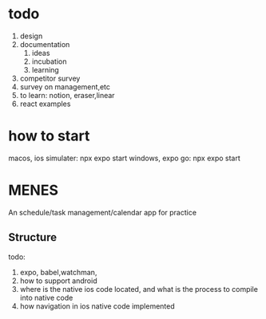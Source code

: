 # todo
1. design
2. documentation
    1. ideas
    2. incubation
    3. learning 
3. competitor survey
4. survey on management,etc
5. to learn: notion, eraser,linear
6. react examples 

# how to start
macos, ios simulater: npx expo start
windows, expo go: npx expo start

# MENES

An schedule/task management/calendar app for practice

## Structure
todo: 
1. expo, babel,watchman,
2. how to support android
3. where is the native ios code located, and what is the process to compile into native code
4. how navigation in ios native code implemented

